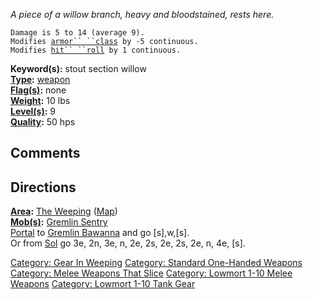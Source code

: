 *A piece of a willow branch, heavy and bloodstained, rests here.*

`Damage is 5 to 14 (average 9).`  
`Modifies `[`armor`` ``class`](Armor_Class "wikilink")` by -5 continuous.`  
`Modifies `[`hit`` ``roll`](Hit_Roll "wikilink")` by 1 continuous.`

**Keyword(s):** stout section willow  
**[Type](:Category:_Object_Types "wikilink"):**
[weapon](:Category:_Melee_Weapons "wikilink")  
**[Flag(s)](:Category:_Object_Flags "wikilink"):** none  
**[Weight](Object_Weight "wikilink"):** 10 lbs  
**[Level(s)](Object_Level "wikilink"):** 9  
**[Quality](Object_Quality "wikilink"):** 50 hps  

## Comments

## Directions

**[Area](:Category:_Areas "wikilink"):** [The
Weeping](:Category:_Weeping "wikilink")
([Map](Weeping_Map "wikilink"))  
**[Mob(s)](:Category:_Mobs "wikilink"):** [Gremlin
Sentry](Gremlin_Sentry "wikilink")  
[Portal](Teleport "wikilink") to [Gremlin
Bawanna](Gremlin_Bawanna "wikilink") and go \[s\],w,\[s\].  
Or from [Sol](Sol "wikilink") go 3e, 2n, 3e, n, 2e, 2s, 2e, 2s, 2e, n,
4e, \[s\].

[Category: Gear In Weeping](Category:_Gear_In_Weeping "wikilink")
[Category: Standard One-Handed
Weapons](Category:_Standard_One-Handed_Weapons "wikilink") [Category:
Melee Weapons That Slice](Category:_Melee_Weapons_That_Slice "wikilink")
[Category: Lowmort 1-10 Melee
Weapons](Category:_Lowmort_1-10_Melee_Weapons "wikilink") [Category:
Lowmort 1-10 Tank Gear](Category:_Lowmort_1-10_Tank_Gear "wikilink")
